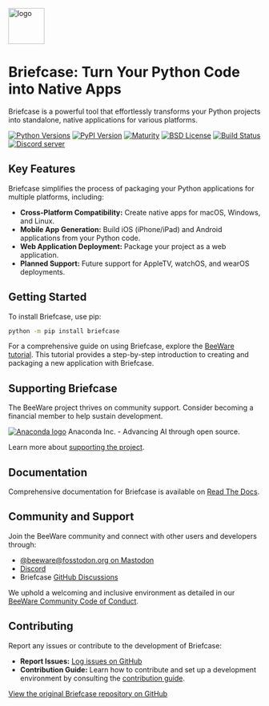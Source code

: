 [<img src="https://beeware.org/project/briefcase/briefcase.png" width="72" alt="logo" />](https://beeware.org/briefcase)

# Briefcase: Turn Your Python Code into Native Apps

Briefcase is a powerful tool that effortlessly transforms your Python projects into standalone, native applications for various platforms.

[![Python Versions](https://img.shields.io/pypi/pyversions/briefcase.svg)](https://pypi.python.org/pypi/briefcase)
[![PyPI Version](https://img.shields.io/pypi/v/briefcase.svg)](https://pypi.python.org/pypi/briefcase)
[![Maturity](https://img.shields.io/pypi/status/briefcase.svg)](https://pypi.python.org/pypi/briefcase)
[![BSD License](https://img.shields.io/pypi/l/briefcase.svg)](https://github.com/beeware/briefcase/blob/main/LICENSE)
[![Build Status](https://github.com/beeware/briefcase/workflows/CI/badge.svg?branch=main)](https://github.com/beeware/briefcase/actions)
[![Discord server](https://img.shields.io/discord/836455665257021440?label=Discord%20Chat&logo=discord&style=plastic)](https://beeware.org/bee/chat/)

## Key Features

Briefcase simplifies the process of packaging your Python applications for multiple platforms, including:

*   **Cross-Platform Compatibility:** Create native apps for macOS, Windows, and Linux.
*   **Mobile App Generation:** Build iOS (iPhone/iPad) and Android applications from your Python code.
*   **Web Application Deployment:** Package your project as a web application.
*   **Planned Support:**  Future support for AppleTV, watchOS, and wearOS deployments.

## Getting Started

To install Briefcase, use pip:

```bash
python -m pip install briefcase
```

For a comprehensive guide on using Briefcase, explore the [BeeWare tutorial](https://docs.beeware.org).  This tutorial provides a step-by-step introduction to creating and packaging a new application with Briefcase.

## Supporting Briefcase

The BeeWare project thrives on community support. Consider becoming a financial member to help sustain development.

[![Anaconda logo](https://beeware.org/community/members/anaconda/anaconda-large.png)](https://anaconda.com/)
Anaconda Inc. - Advancing AI through open source.

Learn more about [supporting the project](https://beeware.org/community/members/).

## Documentation

Comprehensive documentation for Briefcase is available on [Read The Docs](https://briefcase.readthedocs.io).

## Community and Support

Join the BeeWare community and connect with other users and developers through:

*   [@beeware@fosstodon.org on Mastodon](https://fosstodon.org/@beeware)
*   [Discord](https://beeware.org/bee/chat/)
*   Briefcase [GitHub Discussions](https://github.com/beeware/briefcase/discussions)

We uphold a welcoming and inclusive environment as detailed in our [BeeWare Community Code of Conduct](https://beeware.org/community/behavior/).

## Contributing

Report any issues or contribute to the development of Briefcase:

*   **Report Issues:** [Log issues on GitHub](https://github.com/beeware/briefcase/issues)
*   **Contribution Guide:** Learn how to contribute and set up a development environment by consulting the [contribution guide](https://briefcase.readthedocs.io/en/latest/how_to/contribute/index.html).

[View the original Briefcase repository on GitHub](https://github.com/beeware/briefcase)